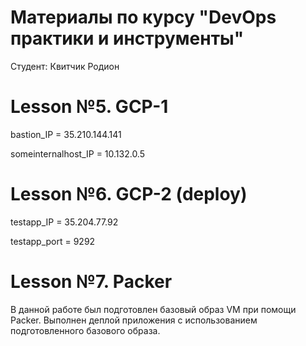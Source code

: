 # Материалы по курсу "DevOps практики и инструменты"
Cтудент: Квитчик Родион

# Lesson №5. GCP-1
bastion_IP = 35.210.144.141

someinternalhost_IP = 10.132.0.5

# Lesson №6. GCP-2 (deploy)
testapp_IP = 35.204.77.92

testapp_port = 9292

# Lesson №7. Packer
В данной работе был подготовлен базовый образ VM при помощи Packer.
Выполнен деплой приложения с использованием подготовленного базового образа.